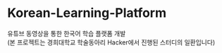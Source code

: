 # Korean-Learning-Platform
유튜브 동영상을 통한 한국어 학습 플랫폼 개발   
(본 프로젝트는 경희대학교 학술동아리 Hacker에서 진행된 스터디의 일환입니다)
